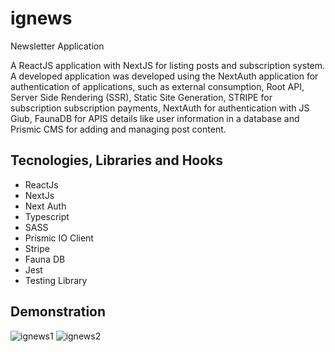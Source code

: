 # ignews
Newsletter Application

A ReactJS application with NextJS for listing posts and subscription system.  A developed application was developed using the NextAuth application for authentication of applications, such as external consumption, Root API, Server Side Rendering (SSR), Static Site Generation, STRIPE for subscription subscription payments, NextAuth for authentication with JS Giub, FaunaDB for APIS details like user information in a database and Prismic CMS for adding and managing post content.

## Tecnologies, Libraries and Hooks

- ReactJs 
- NextJs 
- Next Auth 
- Typescript 
- SASS 
- Prismic IO Client 
- Stripe 
- Fauna DB 
- Jest 
- Testing Library 


## Demonstration
![ignews1](https://user-images.githubusercontent.com/82839108/194930928-649609d2-f5d1-4dc8-90e7-ec46e79b8f3f.png)
![ignews2](https://user-images.githubusercontent.com/82839108/194930948-bc0167e7-f0d1-49d8-8ef2-dae852557c50.png)
